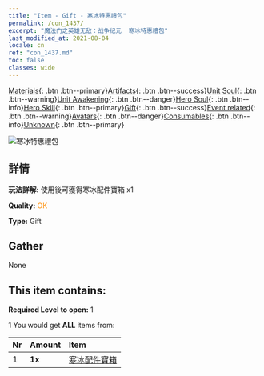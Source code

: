 ```yaml
---
title: "Item - Gift - 寒冰特惠禮包"
permalink: /con_1437/
excerpt: "魔法门之英雄无敌：战争纪元  寒冰特惠禮包"
last_modified_at: 2021-08-04
locale: cn
ref: "con_1437.md"
toc: false
classes: wide
---
```

 [Materials](/ItemsCN/){: .btn .btn--primary}[Artifacts](/ItemsCN/Artifacts/){: .btn .btn--success}[Unit Soul](/ItemsCN/UnitSoul/){: .btn .btn--warning}[Unit Awakening](/ItemsCN/UnitAwakening/){: .btn .btn--danger}[Hero Soul](/ItemsCN/HeroSoul/){: .btn .btn--info}[Hero Skill](/ItemsCN/HeroSkill/){: .btn .btn--primary}[Gift](/ItemsCN/Gift/){: .btn .btn--success}[Event related](/ItemsCN/Events/){: .btn .btn--warning}[Avatars](/ItemsCN/Avatars/){: .btn .btn--danger}[Consumables](/ItemsCN/Consumables/){: .btn .btn--info}[Unknown](/ItemsCN/Unknown/){: .btn .btn--primary}

 ![寒冰特惠禮包](/images/t/i_907051.png)

## 詳情
 **玩法詳解:** 使用後可獲得寒冰配件寶箱 x1

 **Quality:** <span style="color: #FF8C00">OK</span>

 **Type:** Gift

## Gather

  None

## This item contains:

 **Required Level to open:** 1

 1 You would get **ALL** items  from:

  | Nr | Amount |     Item    |
  |:---|:-------|:------------|
  | 1 |  **1x** | [寒冰配件寶箱](/cn/Items/con_1352/) |  | 
